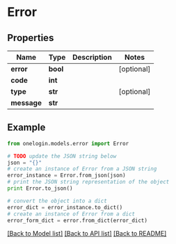 # Error


## Properties
Name | Type | Description | Notes
------------ | ------------- | ------------- | -------------
**error** | **bool** |  | [optional] 
**code** | **int** |  | 
**type** | **str** |  | [optional] 
**message** | **str** |  | 

## Example

```python
from onelogin.models.error import Error

# TODO update the JSON string below
json = "{}"
# create an instance of Error from a JSON string
error_instance = Error.from_json(json)
# print the JSON string representation of the object
print Error.to_json()

# convert the object into a dict
error_dict = error_instance.to_dict()
# create an instance of Error from a dict
error_form_dict = error.from_dict(error_dict)
```
[[Back to Model list]](../README.md#documentation-for-models) [[Back to API list]](../README.md#documentation-for-api-endpoints) [[Back to README]](../README.md)



